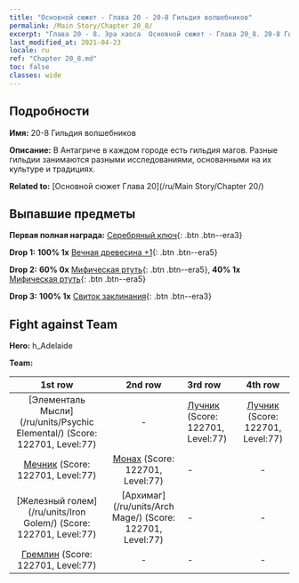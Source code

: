 ```yaml
---
title: "Основной сюжет - Глава 20 - 20-8 Гильдия волшебников"
permalink: /Main Story/Chapter 20_8/
excerpt: "Глава 20 - 8. Эра хаоса  Основной сюжет - Глава 20_8. 20-8 Гильдия волшебников"
last_modified_at: 2021-04-23
locale: ru
ref: "Chapter 20_8.md"
toc: false
classes: wide
---
```


## Подробности

 **Имя:** 20-8 Гильдия волшебников

 **Описание:** В Антагриче в каждом городе есть гильдия магов. Разные гильдии занимаются разными исследованиями, основанными на их культуре и традициях.

 **Related to:** [Основной сюжет Глава 20](/ru/Main Story/Chapter 20/)

## Выпавшие предметы

 **Первая полная награда:** [Серебряный ключ](/ItemsRU/con_693/){: .btn .btn--era3}

 **Drop 1:** **100% 1x** [Вечная древесина +1](/ItemsRU/mat_69/){: .btn .btn--era5}

 **Drop 2:** **60% 0x** [Мифическая ртуть](/ItemsRU/mat_63/){: .btn .btn--era5}, **40% 1x** [Мифическая ртуть](/ItemsRU/mat_63/){: .btn .btn--era5}

 **Drop 3:** **100% 1x** [Свиток заклинания](/ItemsRU/con_694/){: .btn .btn--era3}


## Fight against Team
 **Hero:** h_Adelaide

 **Team:**


  | 1st row | 2nd row | 3rd row | 4th row |
  |:----:|:----:|:----|:----:|
  | [Элементаль Мысли](/ru/units/Psychic Elemental/) (Score: 122701, Level:77)  | - | [Лучник](/ru/units/Marksman/) (Score: 122701, Level:77)  | [Лучник](/ru/units/Marksman/) (Score: 122701, Level:77)  |
  | [Мечник](/ru/units/Swordsman/) (Score: 122701, Level:77)  | [Монах](/ru/units/Monk/) (Score: 122701, Level:77)  | - | - |
  | [Железный голем](/ru/units/Iron Golem/) (Score: 122701, Level:77)  | [Архимаг](/ru/units/Arch Mage/) (Score: 122701, Level:77)  | - | - |
  | [Гремлин](/ru/units/Gremlin/) (Score: 122701, Level:77)  | - | - | - |


